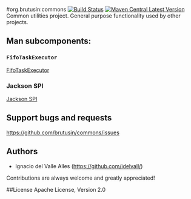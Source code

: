 #org.brutusin:commons [![Build Status](https://api.travis-ci.org/brutusin/commons.svg?branch=master)](https://travis-ci.org/brutusin/commons) [![Maven Central Latest Version](https://maven-badges.herokuapp.com/maven-central/org.brutusin/commons/badge.svg)](https://maven-badges.herokuapp.com/maven-central/org.brutusin/commons/)
Common utilities project. General purpose functionality used by other projects.

## Man subcomponents:
### `FifoTaskExecutor`
[FifoTaskExecutor](src/main/java/org/brutusin/commons/concurrent/FifoTaskExecutor.java)

### Jackson SPI
[Jackson SPI](src/main/java/org/brutusin/commons/json/spi)

## Support bugs and requests
https://github.com/brutusin/commons/issues

## Authors

- Ignacio del Valle Alles (<https://github.com/idelvall/>)

Contributions are always welcome and greatly appreciated!

##License
Apache License, Version 2.0